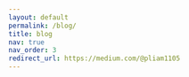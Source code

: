 ```yaml
---
layout: default
permalink: /blog/
title: blog
nav: true
nav_order: 3
redirect_url: https://medium.com/@pliam1105
---
```

